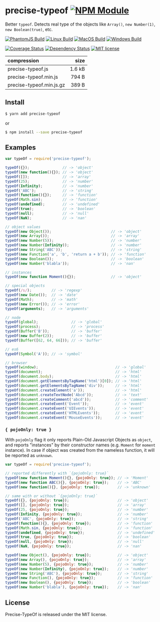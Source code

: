 # precise-typeof [![NPM Module](https://img.shields.io/npm/v/precise-typeof.svg?style=flat)](https://www.npmjs.com/package/precise-typeof)

Better `typeof`. Detects real type of the objects like `Array()`, `new Number(1)`, `new Boolean(true)`, etc.

[![PhantomJS Build](https://img.shields.io/travis/alexindigo/precise-typeof/master.svg?label=browser&style=flat)](https://travis-ci.org/alexindigo/precise-typeof)
[![Linux Build](https://img.shields.io/travis/alexindigo/precise-typeof/master.svg?label=linux:6.x-10.x&style=flat)](https://travis-ci.org/alexindigo/precise-typeof)
[![MacOS Build](https://img.shields.io/travis/alexindigo/precise-typeof/master.svg?label=macos:6.x-10.x&style=flat)](https://travis-ci.org/alexindigo/precise-typeof)
[![Windows Build](https://img.shields.io/appveyor/ci/alexindigo/precise-typeof/master.svg?label=windows:6.x-10.x&style=flat)](https://ci.appveyor.com/project/alexindigo/precise-typeof)

[![Coverage Status](https://img.shields.io/coveralls/alexindigo/precise-typeof/master.svg?label=code+coverage&style=flat)](https://coveralls.io/github/alexindigo/precise-typeof?branch=master)
[![Dependency Status](https://img.shields.io/david/alexindigo/precise-typeof.svg?style=flat)](https://david-dm.org/alexindigo/precise-typeof)
[![MIT license](https://img.shields.io/badge/license-MIT-brightgreen.svg?style=flat)](https://opensource.org/licenses/MIT)

<!-- Not yet ![Readme](https://img.shields.io/badge/readme-tested-brightgreen.svg?style=flat)
Too many false positives [![Codacy Badge](https://img.shields.io/codacy/5f1289b78b7346498797f9f3cd674408.svg)](https://www.codacy.com/app/alexindigo/precise-typeof) -->

| compression              |   size |
| :----------------------- | -----: |
| precise-typeof.js        | 1.6 kB |
| precise-typeof.min.js    |  794 B |
| precise-typeof.min.js.gz |  389 B |


## Install

```sh
$ yarn add precise-typeof
```

or

```sh
$ npm install --save precise-typeof
```

## Examples

```javascript
var typeOf = require('precise-typeof');

typeOf({});               // -> 'object'
typeOf(new function(){}); // -> 'object'
typeOf([]);               // -> 'array'
typeOf(25);               // -> 'number'
typeOf(Infinity);         // -> 'number'
typeOf('ABC');            // -> 'string'
typeOf(function(){});     // -> 'function'
typeOf(Math.sin);         // -> 'function'
typeOf(undefined);        // -> 'undefined'
typeOf(true);             // -> 'boolean'
typeOf(null);             // -> 'null'
typeOf(NaN);              // -> 'nan'

// object values
typeOf(new Object());                           // -> 'object'
typeOf(new Array());                            // -> 'array'
typeOf(new Number(5));                          // -> 'number'
typeOf(new Number(Infinity));                   // -> 'number'
typeOf(new String('ABC'));                      // -> 'string'
typeOf(new Function('a', 'b', 'return a + b')); // -> 'function'
typeOf(new Boolean());                          // -> 'boolean'
typeOf(new Number('blabla'));                   // -> 'nan'

// instances
typeOf(new function Moment(){});                // -> 'object'

// special objects
typeOf(/s/);         // -> 'regexp'
typeOf(new Date());  // -> 'date'
typeOf(Math);        // -> 'math'
typeOf(new Error()); // -> 'error'
typeOf(arguments);   // -> 'arguments'

// node
typeOf(global);               // -> 'global'
typeOf(process);              // -> 'process'
typeOf(Buffer('B'));          // -> 'buffer'
typeOf(new Buffer(2));        // -> 'buffer'
typeOf(Buffer([62, 64, 66])); // -> 'buffer'

// es6
typeOf(Symbol('A')); // -> 'symbol'

// browser
typeOf(window);                                   // -> 'global'
typeOf(document);                                 // -> 'html'
typeOf(document.body);                            // -> 'html'
typeOf(document.getElementsByTagName('html')[0]); // -> 'html'
typeOf(document.getElementsByTagName('div'));     // -> 'html'
typeOf(document.createElement('a'));              // -> 'html'
typeOf(document.createTextNode('Abcd'));          // -> 'text'
typeOf(document.createComment('abcd'));           // -> 'comment'
typeOf(document.createEvent('Event'));            // -> 'event'
typeOf(document.createEvent('UIEvents'));         // -> 'event'
typeOf(document.createEvent('HTMLEvents'));       // -> 'event'
typeOf(document.createEvent('MouseEvents'));      // -> 'event'
```

### `{ pojoOnly: true }`

With `pojoOnly` flag it only reports Plain-Old Javascript Objects as `object`,
and reports "instances" by their constructor names (e.g. `Moment` for `moment` instance).
In case if object was created from the nameless function, it will be reported as `unknown`.

```javascript
var typeOf = require('precise-typeof');

// reported differently with `{pojoOnly: true}`
typeOf(new function Moment(){}, {pojoOnly: true}); // -> 'Moment'
typeOf(new function ABC(){}, {pojoOnly: true});    // -> 'ABC'
typeOf(new function(){}, {pojoOnly: true});        // -> 'unknown'

// same with or without `{pojoOnly: true}`
typeOf({}, {pojoOnly: true});                      // -> 'object'
typeOf([], {pojoOnly: true});                      // -> 'array'
typeOf(25, {pojoOnly: true});                      // -> 'number'
typeOf(Infinity, {pojoOnly: true});                // -> 'number'
typeOf('ABC', {pojoOnly: true});                   // -> 'string'
typeOf(function(){}, {pojoOnly: true});            // -> 'function'
typeOf(Math.sin, {pojoOnly: true});                // -> 'function'
typeOf(undefined, {pojoOnly: true});               // -> 'undefined'
typeOf(true, {pojoOnly: true});                    // -> 'boolean'
typeOf(null, {pojoOnly: true});                    // -> 'null'
typeOf(NaN, {pojoOnly: true});                     // -> 'nan'

typeOf(new Object(), {pojoOnly: true});            // -> 'object'
typeOf(new Array(), {pojoOnly: true});             // -> 'array'
typeOf(new Number(5), {pojoOnly: true});           // -> 'number'
typeOf(new Number(Infinity), {pojoOnly: true});    // -> 'number'
typeOf(new String('ABC'), {pojoOnly: true});       // -> 'string'
typeOf(new Function(), {pojoOnly: true});          // -> 'function'
typeOf(new Boolean(), {pojoOnly: true});           // -> 'boolean'
typeOf(new Number('blabla'), {pojoOnly: true});    // -> 'nan'
```

## License

Precise-TypeOf is released under the MIT license.
